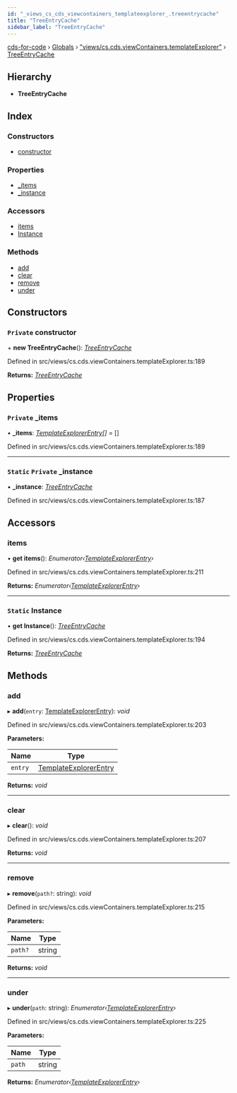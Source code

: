 ```yaml
---
id: "_views_cs_cds_viewcontainers_templateexplorer_.treeentrycache"
title: "TreeEntryCache"
sidebar_label: "TreeEntryCache"
---
```


[cds-for-code](../index.md) › [Globals](../globals.md) › ["views/cs.cds.viewContainers.templateExplorer"](../modules/_views_cs_cds_viewcontainers_templateexplorer_.md) › [TreeEntryCache](_views_cs_cds_viewcontainers_templateexplorer_.treeentrycache.md)

## Hierarchy

* **TreeEntryCache**

## Index

### Constructors

* [constructor](_views_cs_cds_viewcontainers_templateexplorer_.treeentrycache.md#private-constructor)

### Properties

* [_items](_views_cs_cds_viewcontainers_templateexplorer_.treeentrycache.md#private-_items)
* [_instance](_views_cs_cds_viewcontainers_templateexplorer_.treeentrycache.md#static-private-_instance)

### Accessors

* [items](_views_cs_cds_viewcontainers_templateexplorer_.treeentrycache.md#items)
* [Instance](_views_cs_cds_viewcontainers_templateexplorer_.treeentrycache.md#static-instance)

### Methods

* [add](_views_cs_cds_viewcontainers_templateexplorer_.treeentrycache.md#add)
* [clear](_views_cs_cds_viewcontainers_templateexplorer_.treeentrycache.md#clear)
* [remove](_views_cs_cds_viewcontainers_templateexplorer_.treeentrycache.md#remove)
* [under](_views_cs_cds_viewcontainers_templateexplorer_.treeentrycache.md#under)

## Constructors

### `Private` constructor

\+ **new TreeEntryCache**(): *[TreeEntryCache](_views_cs_cds_viewcontainers_templateexplorer_.treeentrycache.md)*

Defined in src/views/cs.cds.viewContainers.templateExplorer.ts:189

**Returns:** *[TreeEntryCache](_views_cs_cds_viewcontainers_templateexplorer_.treeentrycache.md)*

## Properties

### `Private` _items

• **_items**: *[TemplateExplorerEntry](_views_cs_cds_viewcontainers_templateexplorer_.templateexplorerentry.md)[]* = []

Defined in src/views/cs.cds.viewContainers.templateExplorer.ts:189

___

### `Static` `Private` _instance

▪ **_instance**: *[TreeEntryCache](_views_cs_cds_viewcontainers_templateexplorer_.treeentrycache.md)*

Defined in src/views/cs.cds.viewContainers.templateExplorer.ts:187

## Accessors

###  items

• **get items**(): *Enumerator‹[TemplateExplorerEntry](_views_cs_cds_viewcontainers_templateexplorer_.templateexplorerentry.md)›*

Defined in src/views/cs.cds.viewContainers.templateExplorer.ts:211

**Returns:** *Enumerator‹[TemplateExplorerEntry](_views_cs_cds_viewcontainers_templateexplorer_.templateexplorerentry.md)›*

___

### `Static` Instance

• **get Instance**(): *[TreeEntryCache](_views_cs_cds_viewcontainers_templateexplorer_.treeentrycache.md)*

Defined in src/views/cs.cds.viewContainers.templateExplorer.ts:194

**Returns:** *[TreeEntryCache](_views_cs_cds_viewcontainers_templateexplorer_.treeentrycache.md)*

## Methods

###  add

▸ **add**(`entry`: [TemplateExplorerEntry](_views_cs_cds_viewcontainers_templateexplorer_.templateexplorerentry.md)): *void*

Defined in src/views/cs.cds.viewContainers.templateExplorer.ts:203

**Parameters:**

Name | Type |
------ | ------ |
`entry` | [TemplateExplorerEntry](_views_cs_cds_viewcontainers_templateexplorer_.templateexplorerentry.md) |

**Returns:** *void*

___

###  clear

▸ **clear**(): *void*

Defined in src/views/cs.cds.viewContainers.templateExplorer.ts:207

**Returns:** *void*

___

###  remove

▸ **remove**(`path?`: string): *void*

Defined in src/views/cs.cds.viewContainers.templateExplorer.ts:215

**Parameters:**

Name | Type |
------ | ------ |
`path?` | string |

**Returns:** *void*

___

###  under

▸ **under**(`path`: string): *Enumerator‹[TemplateExplorerEntry](_views_cs_cds_viewcontainers_templateexplorer_.templateexplorerentry.md)›*

Defined in src/views/cs.cds.viewContainers.templateExplorer.ts:225

**Parameters:**

Name | Type |
------ | ------ |
`path` | string |

**Returns:** *Enumerator‹[TemplateExplorerEntry](_views_cs_cds_viewcontainers_templateexplorer_.templateexplorerentry.md)›*
